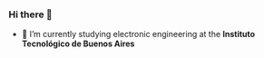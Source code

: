 ### Hi there 👋
- 🌱 I’m currently studying electronic engineering at the **Instituto Tecnológico de Buenos Aires**

